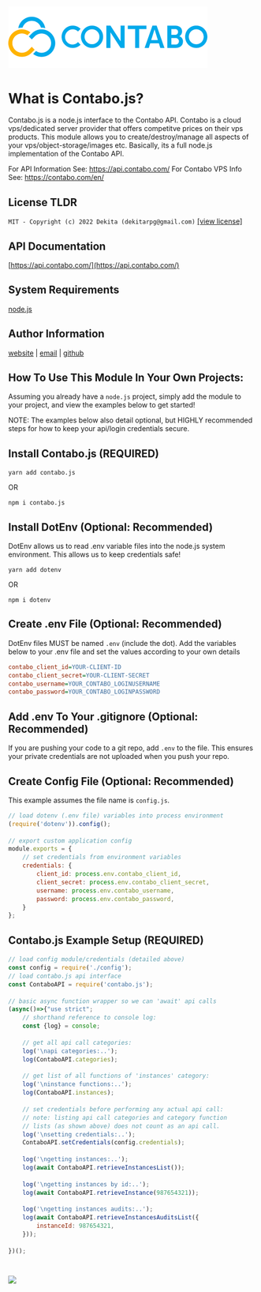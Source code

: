 [<img src="https://raw.githubusercontent.com/Dekita/contabo.js/master/contabo.png" style="margin-top: 28px;">](https://contabo.com/)
--------------------------------------------------------------------------------

# What is Contabo.js? 
Contabo.js is a node.js interface to the Contabo API. Contabo is a cloud vps/dedicated server provider that offers competitve prices on their vps products. This module allows you to create/destroy/manage all aspects of your vps/object-storage/images etc. Basically, its a full node.js implementation of the Contabo API.

For API Information See: https://api.contabo.com/
For Contabo VPS Info See: https://contabo.com/en/

## License TLDR
```MIT - Copyright (c) 2022 Dekita (dekitarpg@gmail.com)```
[[view license]](https://github.com/Dekita/contabo.js/blob/master/license)

## API Documentation
[https://api.contabo.com/](https://api.contabo.com/)

## System Requirements
[node.js](https://nodejs.org/) 

## Author Information
[website](https://dekitarpg.com/) | 
[email](mailto://dekitarpg@gmail.com) | 
[github](https://github.com/dekita/md-embed/)

## How To Use This Module In Your Own Projects:
Assuming you already have a `node.js` project, simply add the module to your project, and view the examples below to get started!

NOTE: The examples below also detail optional, but HIGHLY recommended steps for how to keep your api/login credentials secure. 


## Install Contabo.js (REQUIRED)
```
yarn add contabo.js
```
OR 
```
npm i contabo.js
```

## Install DotEnv (Optional: Recommended)
DotEnv allows us to read .env variable files into the node.js 
system environment. This allows us to keep credentials safe!
```
yarn add dotenv
```
OR
```
npm i dotenv
```

## Create .env File (Optional: Recommended)
DotEnv files MUST be named `.env` (include the dot).
Add the variables below to your .env file and set
the values according to your own details
```ini
contabo_client_id=YOUR-CLIENT-ID
contabo_client_secret=YOUR-CLIENT-SECRET
contabo_username=YOUR_CONTABO_LOGINUSERNAME
contabo_password=YOUR_CONTABO_LOGINPASSWORD
```

## Add .env To Your .gitignore (Optional: Recommended)
If you are pushing your code to a git repo, add `.env` to the file. This ensures your private credentials are not uploaded when you push your repo. 

## Create Config File (Optional: Recommended)
This example assumes the file name is `config.js`.
```js
// load dotenv (.env file) variables into process environment
(require('dotenv')).config();

// export custom application config
module.exports = {
    // set credentials from environment variables
    credentials: {
        client_id: process.env.contabo_client_id,
        client_secret: process.env.contabo_client_secret,
        username: process.env.contabo_username,
        password: process.env.contabo_password,        
    }
};
```


## Contabo.js Example Setup (REQUIRED)
```js
// load config module/credentials (detailed above)
const config = require('./config');
// load contabo.js api interface
const ContaboAPI = require('contabo.js');

// basic async function wrapper so we can 'await' api calls
(async()=>{"use strict";
    // shorthand reference to console log:
    const {log} = console;

    // get all api call categories:
    log('\napi categories:..');
    log(ContaboAPI.categories);

    // get list of all functions of 'instances' category:
    log('\ninstance functions:..');
    log(ContaboAPI.instances);

    // set credentials before performing any actual api call:
    // note: listing api call categories and category function 
    // lists (as shown above) does not count as an api call.
    log('\nsetting credentials:..');
    ContaboAPI.setCredentials(config.credentials);

    log('\ngetting instances:..');
    log(await ContaboAPI.retrieveInstancesList());

    log('\ngetting instances by id:..');
    log(await ContaboAPI.retrieveInstance(987654321));
    
    log('\ngetting instances audits:..');
    log(await ContaboAPI.retrieveInstancesAuditsList({
        instanceId: 987654321,
    }));

})();
```

[<img src="https://dekitarpg.com/img/logo.png" style="margin-top: 28px;">](https://dekitarpg.com/)